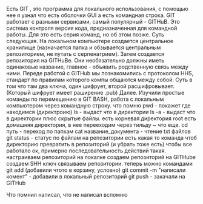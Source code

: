 Есть GIT , это программа для локального использования, с помощью нее я узнал что есть оболочки GUI а есть командная строка. 
GIT работает с разными сервисами, самый популярный - GITHuB.
Это система контроля версия кода, предназначенная для командной работы.
Для это есть серия команд, но об этом позже.
Суть следующая. На локальном компьютере создается центральное хранилище 
(назначается папка и обзывается центральным репозиторием, не путать с серпенатрием). Затем создается репозитория на GITHuBe.
Они необязательно должны иметь одинаковые название, главное - объявить родственную связь между ними.
Переде работой с GITHub мы познакомились с протоколом HHS, стандарт по правилам которого компы общаются между собой.
Суть в том что там два ключа, один шифрует, второй расшифровывает. (Который шифрует имеет раширение .pub)
Далее. Изучили простые команды по перемещению в GIT BASH, работа с локальным компьютером через командную строку.
что помню 
pwd - покажет где находимся (директроию)
ls - выдаст что в директории
ls -a - выдаст что в директории плюс скрытые файлы.
есть корневая директория root
есть домашняя директория, в нее перееходим через тильду ~
что еще.
cd путь - переход по папкам
cat название_документа - чтение txt файлов
git status - статус по файлам на репозитории
есть какая то команда чтоб директорию превратить в репозиторий (и убрать тоже есть)
чтобы все работало ок, примерно последовательность действий такая.
настраиваем репозиторий на локалке
создаем репозиторий на GITHube
создаем SHH ключ
связываем репозитории.
теперь можно командами 
git add (добавили чтото в корзину, условно)
git commit -m "написали комент" - добавили в локальный репозиторий
git push - закачали на GITHub

Что помнил написал, что не написал вспомню